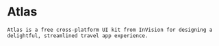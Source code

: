 # Atlas

`Atlas is a free cross-platform UI kit from InVision for designing a delightful, streamlined travel app experience.`


